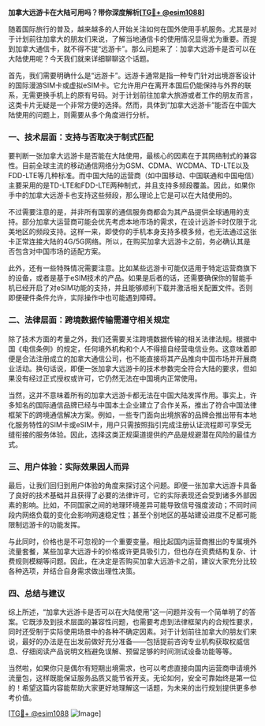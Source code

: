 **加拿大远游卡在大陆可用吗？带你深度解析[[TG💪+ @esim1088](https://t.me/s/esim1088)]**

随着国际旅行的普及，越来越多的人开始关注如何在国外使用手机服务。尤其是对于计划前往加拿大的朋友们来说，了解当地通信卡的使用情况显得尤为重要。而提到加拿大通信卡，就不得不提“远游卡”。那么问题来了：加拿大远游卡是否可以在大陆使用呢？今天我们就来详细聊聊这个话题。

首先，我们需要明确什么是“远游卡”。远游卡通常是指一种专门针对出境游客设计的国际漫游SIM卡或虚拟eSIM卡。它允许用户在离开本国后仍能保持与外界的联系，无需更换手机上的原有号码。对于计划前往加拿大旅游或者工作的朋友而言，这类卡片无疑是一个非常方便的选择。然而，具体到“加拿大远游卡”能否在中国大陆使用的问题上，则需要从多个角度进行分析。

### **一、技术层面：支持与否取决于制式匹配**

要判断一张加拿大远游卡是否能在大陆使用，最核心的因素在于其网络制式的兼容性。目前全球主流的移动通信网络分为GSM、CDMA、WCDMA、TD-LTE以及FDD-LTE等几种标准。而中国大陆的运营商（如中国移动、中国联通和中国电信）主要采用的是TD-LTE和FDD-LTE两种制式，并且支持多频段覆盖。因此，如果你手中的加拿大远游卡也支持这些频段，那么理论上它是可以在大陆使用的。

不过需要注意的是，并非所有国家的通信服务商都会为其产品提供全球通用的支持。部分加拿大运营商可能会优先考虑本地市场的需求，在设计远游卡时仅限于北美地区的频段支持。这样一来，即使你的手机本身支持多模多频，也无法通过这张卡正常连接大陆的4G/5G网络。所以，在购买加拿大远游卡之前，务必确认其是否包含对中国市场的适配方案。

此外，还有一些特殊情况需要注意。比如某些远游卡可能仅适用于特定运营商旗下的设备，或者是基于eSIM技术的产品。如果是后者的话，还需要确保你的智能手机已经开启了对eSIM功能的支持，并且能够顺利下载并激活相关配置文件。否则即便硬件条件允许，实际操作中也可能遇到障碍。

### **二、法律层面：跨境数据传输需遵守相关规定**

除了技术方面的考量之外，我们还需要关注跨境数据传输的相关法律法规。根据中国《电信条例》的规定，任何境外机构和个人不得擅自经营电信业务。这意味着即便是合法注册成立的加拿大通信公司，也不能直接将其产品推向中国市场并开展商业活动。换句话说，即便一张加拿大远游卡的技术参数完全符合大陆的要求，但如果没有经过正式授权或许可，它仍然无法在中国境内正常使用。

当然，这并不意味着所有的加拿大远游卡都无法在中国大陆发挥作用。事实上，许多知名的国际通信品牌已经与中国本土企业建立了合作关系，推出了符合中国法律框架下的跨境通信解决方案。例如，一些专门面向出境旅客的品牌会推出带有本地化服务特性的SIM卡或eSIM卡，用户只需按照指引完成注册认证流程即可享受无缝衔接的服务体验。因此，选择这类正规渠道提供的产品是规避潜在风险的最佳方式。

### **三、用户体验：实际效果因人而异**

最后，让我们回归到用户体验的角度来探讨这个问题。即便一张加拿大远游卡具备了良好的技术基础并且获得了必要的法律许可，它的实际表现还会受到诸多外部因素的影响。比如，不同国家之间的地理环境差异可能导致信号强度波动；不同时间段内网络负载的变化会影响网速稳定性；甚至个别地区的基站建设进度不足都可能限制远游卡的功能发挥。

与此同时，价格也是不可忽视的一个重要变量。相比起国内运营商推出的专属境外流量套餐，某些加拿大远游卡的价格或许更具吸引力，但也存在资费结构复杂、计费规则模糊等问题。因此，在决定是否购买加拿大远游卡之前，建议大家充分比较各种选项，并结合自身需求做出理性决策。

### **四、总结与建议**

综上所述，“加拿大远游卡是否可以在大陆使用”这一问题并没有一个简单明了的答案。它既涉及到技术层面的兼容性问题，也需要考虑到法律框架内的合规性要求，同时还受制于实际使用场景中的各种不确定因素。对于计划前往加拿大的朋友们来说，最好的办法是在出发前做好充分准备——包括提前咨询专业机构获取权威信息、仔细阅读产品说明文档避免误解、预留足够的时间测试设备功能等等。

当然啦，如果你只是偶尔有短期出境需求，也可以考虑直接向国内运营商申请境外流量包，这样既能保证服务品质又能节省开支。无论如何，安全可靠始终是第一位的！希望这篇内容能帮助大家更好地理解这一话题，为未来的出行规划提供更多参考价值。

[[TG💪+ @esim1088](https://t.me/s/esim1088) ![Image](https://i.postimg.cc/4NQfJmqS/Snipaste-2025-05-13-00-14-12.png)]